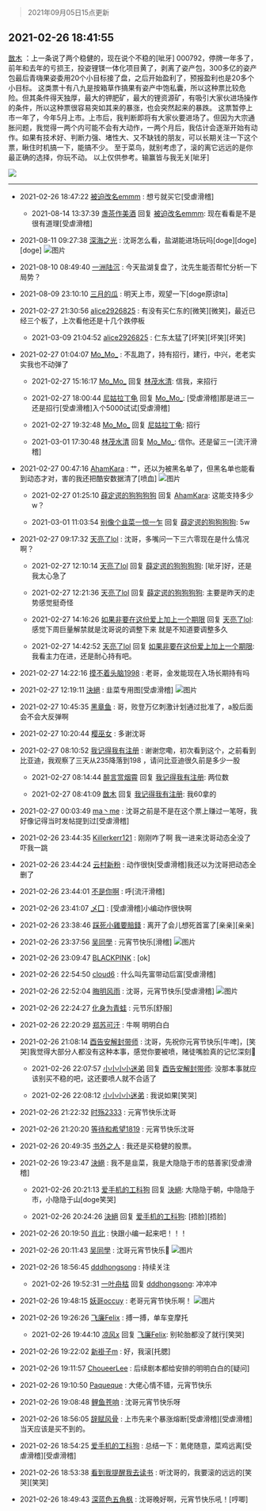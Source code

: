 > 2021年09月05日15点更新
<link rel="stylesheet" href="https://cdn.jsdelivr.net/gh/taotie6/sampleJSON@main/css/photo_show.css">


 ## 2021-02-26 18:41:55 

 [㪚木](https://www.coolapk.com/feed/25148092?shareKey=YTgzMTI4MTgxNzY2NjEzMTc3Yzk~) ：上一条说了两个稳健的，现在说个不稳的[呲牙]
000792，停牌一年多了，前年和去年的亏损王，投姿锂镁一体化项目黄了，剥离了姿产包，300多亿的姿产包最后青嗨果姿委用20个小目标接了盘，之后开始盈利了，预报盈利也是20多个小目标。
这类票十有八九是按箱草作搞果有姿产中饱私囊<!--break-->，所以这种票比较危险。但其条件得天独厚，最大的钾肥矿，最大的锂资源矿，有吸引大家伙进场操作的条件，所以这种票很容易突如其来的暴涨，也会突然起来的暴跌。
这票暂停上市一年了，今年5月上市。上市后，我判断即将有大家伙要进场了。但因为大宗通胀问题，我觉得一两个内可能不会有大动作，一两个月后，我估计会逐渐开始有动作。如果有技术好、判断力强、堵性大、又不缺钱的朋友，可以长期关注一下这个票，瞅住时机搞一下，能搞不少。
至于菜鸟，就别考虑了，滚的离它远远的是你最正确的选择，你玩不动。
以上仅供参考。输赢皆与我无关[呲牙] 

<div class="album">
<img class="img-item" src="https://image.coolapk.com/feed/2021/0126/07/1081091_9a2d85c2_7045_8108@672x378.gif" />
</div>

 ------- 

- 2021-02-26 18:47:22 [被迫改名emmm](uid=3302275) : 想亏就买它[受虐滑稽] 

    - 2021-08-14 13:37:39 [盏茶作美酒](uid=3769848) 回复 [被迫改名emmm](uid=3302275): 现在看看是不是很有道理[受虐滑稽] 

- 2021-08-11 09:27:38 [深海之光](uid=1927678) : 沈哥怎么看，盐湖能进场玩吗[doge][doge][doge] ![图片](https://image.coolapk.com/feed/2021/0811/09/1927678_f2abe5ca_5257_4685@1080x2376.jpeg)

- 2021-08-10 08:49:40 [一洲陆沉](uid=889471) : 今天盐湖复盘了，沈先生能否帮忙分析一下局势？ 

- 2021-08-09 23:10:10 [三月的瓜](uid=3896380) : 明天上市，观望一下[doge原谅ta] 

- 2021-02-27 21:30:56 [alice2926825](uid=1064232) : 有没有买仁东的[微笑][微笑]，最近已经三个板了，上次看他还是十几个跌停板 

    - 2021-03-09 21:04:52 [alice2926825](uid=1064232) : 仁东太猛了[坏笑][坏笑][坏笑] 

- 2021-02-27 01:04:07 [Mo_Mo_](uid=432865) : 不乱跑了，持有招行，建行，中兴，老老实实我也不动弹了 

    - 2021-02-27 15:16:17 [Mo_Mo_](uid=432865) 回复 [林茂水清](uid=2077614): 信我，来招行 

    - 2021-02-27 18:00:44 [尼姑拉丁龟](uid=1060622) 回复 [Mo_Mo_](uid=432865): [受虐滑稽]那是进三一还是招行[受虐滑稽]入个5000试试[受虐滑稽] 

    - 2021-02-27 19:32:48 [Mo_Mo_](uid=432865) 回复 [尼姑拉丁龟](uid=1060622): 招行 

    - 2021-03-01 17:30:48 [林茂水清](uid=2077614) 回复 [Mo_Mo_](uid=432865): 信你。还是留三一[流汗滑稽] 

- 2021-02-27 00:47:16 [AhamKara](uid=838821) : 艹，还以为被黑名单了，但黑名单也能看到动态才对，害的我还把酷安数据清了[喷血] ![图片](https://image.coolapk.com/feed/2021/0227/00/838821_69906572_8034_9412@577x300.jpeg)

    - 2021-02-27 01:25:10 [薛定谔的狗狗狗狗](uid=2327954) 回复 [AhamKara](uid=838821): 这能支持多少w？ 

    - 2021-03-01 11:03:54 [别像个韭菜一惊一乍](uid=824256) 回复 [薛定谔的狗狗狗狗](uid=2327954): 5w 

- 2021-02-27 09:17:32 [天亮了lol](uid=2713608) : 沈哥，多嘴问一下三六零现在是什么情况啊？ 

    - 2021-02-27 12:10:14 [天亮了lol](uid=2713608) 回复 [薛定谔的狗狗狗狗](uid=2327954): [呲牙]好，还是我太心急了 

    - 2021-02-27 12:21:36 [天亮了lol](uid=2713608) 回复 [薛定谔的狗狗狗狗](uid=2327954): 主要是昨天的走势感觉挺奇怪 

    - 2021-02-27 14:16:26 [如果非要在这份爱上加上一个期限](uid=2531892) 回复 [天亮了lol](uid=2713608): 感觉下周巨量解禁就是沈哥说的调整下来  就是不知道要调整多久 

    - 2021-02-27 14:42:52 [天亮了lol](uid=2713608) 回复 [如果非要在这份爱上加上一个期限](uid=2531892): 我看主力在进，还是耐心持有吧。 

- 2021-02-27 14:22:16 [摸不着头脑1998](uid=803914) : 老哥，金发能现在入场长期持有吗 

- 2021-02-27 12:19:11 [決絕](uid=2288436) : 韭菜专用图[受虐滑稽] ![图片](https://image.coolapk.com/feed/2021/0227/12/2288436_9abb71f7_9549_5553@1198x1080.jpeg)

- 2021-02-27 10:45:35 [黑章鱼](uid=1544882) : 哥，败登万亿刺激计划通过批准了，a股后面会不会大反弹啊 

- 2021-02-27 10:20:44 [樱巫女](uid=1728008) : 多谢沈哥 

- 2021-02-27 08:10:52 [我记得我有注册](uid=1403833) : 谢谢您嘞，初次看到这个，之前看到比亚迪，我观察了三天从235降落到198 ，请问比亚迪很久前是多少一股 

    - 2021-02-27 08:14:44 [醉言赏烟霄](uid=1066979) 回复 [我记得我有注册](uid=1403833): 两位数 

    - 2021-02-27 08:41:09 [㪚木](uid=1081091) 回复 [我记得我有注册](uid=1403833): 我60拿的 

- 2021-02-27 00:03:49 [ma丶me](uid=2218610) : 沈哥之前是不是在这个票上赚过一笔呀，我好像记得当时发帖提到过[受虐滑稽] 

- 2021-02-26 23:44:35 [Killerkerr121](uid=1250349) : 刚刚咋了啊 我一进来沈哥动态全没了 吓我一跳 

- 2021-02-26 23:44:24 [云村新粉](uid=809098) : 动作很快[受虐滑稽]我还以为沈哥把动态全删了 

- 2021-02-26 23:44:01 [不是你啊](uid=3021688) : 呼[流汗滑稽] 

- 2021-02-26 23:41:07 [乄囗](uid=759206) : [受虐滑稽]小编动作很快啊 

- 2021-02-26 23:38:46 [踩死小雞要賠錢](uid=2375908) : 离开了会儿想死首富了[亲亲][亲亲] 

- 2021-02-26 23:37:56 [吴同學](uid=1320218) : 元宵节快乐[滑稽] ![图片](https://image.coolapk.com/feed/2021/0226/23/1320218_ce31f25f_3875_7464@3325x2494.jpeg)

- 2021-02-26 23:09:47 [BLACKPINK](uid=532936) : [ok] 

- 2021-02-26 22:54:50 [cloud6](uid=852635) : 什么叫先富带动后富[受虐滑稽] 

- 2021-02-26 22:52:04 [晦明风雨](uid=3524149) : 沈哥，元宵节快乐[受虐滑稽] ![图片](https://image.coolapk.com/feed/2021/0226/22/3524149_57d1c00a_1123_1214@272x252.jpeg)

- 2021-02-26 22:24:27 [化身为青蛙](uid=1209189) : 元节乐[舒服] 

- 2021-02-26 22:20:29 [郑苏可汗](uid=678781) : 牛啊 明明白白 

- 2021-02-26 21:08:14 [酉告安解封带师](uid=1199540) : 沈哥，先祝你元宵节快乐[牛啤]，[笑哭]我觉得大部分人都没有这种本事，感觉你要被喷，赌徒嘴脸真的记忆深刻🤮 

    - 2021-02-26 22:07:57 [小小小小迷弟](uid=4594775) 回复 [酉告安解封带师](uid=1199540): 没那本事就应该别买不稳的吧，这还要喷人就不合适了 

    - 2021-02-26 22:08:12 [小小小小迷弟](uid=4594775) : 我说如果[笑哭] 

- 2021-02-26 21:22:32 [时殇2333](uid=615479) : 元宵节快乐沈哥 

- 2021-02-26 21:20:20 [等待和希望1819](uid=2954783) : 元宵节快乐沈哥 

- 2021-02-26 20:49:35 [书外之人](uid=2547981) : 我还是买稳健的股票。 

- 2021-02-26 19:23:47 [決絕](uid=2288436) : 我不是韭菜，我是大隐隐于市的慈善家[受虐滑稽] 

    - 2021-02-26 20:21:13 [爱手机的工科狗](uid=3043875) 回复 [決絕](uid=2288436): 大隐隐于朝，中隐隐于市，小隐隐于山[doge笑哭] 

    - 2021-02-26 20:24:26 [決絕](uid=2288436) 回复 [爱手机的工科狗](uid=3043875): [捂脸][捂脸] 

- 2021-02-26 20:19:50 [肖北](uid=1156293) : 快跟小编一起来吧！！！ 

- 2021-02-26 20:11:43 [吴同學](uid=1320218) : 沈哥元宵节快乐🦆 ![图片](https://image.coolapk.com/feed/2021/0226/20/1320218_ce31f25f_1500_6176@3325x2494.jpeg)

- 2021-02-26 18:56:45 [dddhongsong](uid=1695734) : 持续关注 

    - 2021-02-26 19:52:31 [一叶舟枯](uid=1640065) 回复 [dddhongsong](uid=1695734): 冲冲冲 

- 2021-02-26 19:48:15 [妖哥occuy](uid=1388591) : 老哥元宵节快乐啊！ ![图片](https://image.coolapk.com/feed/2021/0226/19/1388591_69099b75_0094_7329@800x420.jpeg)

- 2021-02-26 19:26:26 [飞廉Felix](uid=900024) : 搏一搏，单车变摩托 

    - 2021-02-26 19:44:10 [凉风x](uid=1300277) 回复 [飞廉Felix](uid=900024): 别轮胎都没了就行[笑哭] 

- 2021-02-26 19:22:02 [新褂子m](uid=913624) : 好，我滚[托腮] 

- 2021-02-26 19:11:57 [ChoueerLee](uid=1955768) : 后续剧本都给安排的明明白白的[疑问] 

- 2021-02-26 19:10:50 [Paqueque](uid=685582) : 大佬心情不错，元宵节快乐 

- 2021-02-26 19:08:48 [鲤鱼苍响](uid=1115907) : 沈哥元宵节快乐呀 

- 2021-02-26 18:56:05 [辞赋风骨](uid=875865) : 上市先来个暴涨熔断[受虐滑稽][受虐滑稽]当天应该是买不到的。 

- 2021-02-26 18:54:25 [爱手机的工科狗](uid=3043875) : 总结一下：氪佬随意，菜鸡远离[受虐滑稽][受虐滑稽] 

- 2021-02-26 18:53:38 [看到我提醒我去读书](uid=2577914) : 听沈哥的，我要滚的远远的[笑哭][笑哭] 

- 2021-02-26 18:49:43 [深蓝色五角枫](uid=1803264) : 沈哥晚好啊，元宵节快乐吼！[哼唧] 

